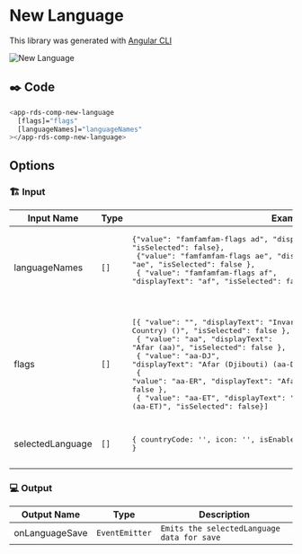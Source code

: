 # New Language

This library was generated with [Angular CLI](https://github.com/angular/angular-cli)
<p align="left">
<img src="../../../../../assets/New-Language.png" alt="New Language"/>
<p/>

## ✒️ Code
```bash
<app-rds-comp-new-language
  [flags]="flags"
  [languageNames]="languageNames"
></app-rds-comp-new-language>
```

## Options
### 🏗️ Input
<!-- prettier-ignore -->
| Input Name                  | Type                             |Example| Description                                                                  |
| --------------------------- | -------------------------------- |------------| ---------------------------------------------------------------------------- |
| languageNames    | `[]` | <pre>{"value": "famfamfam-flags ad", "displayText": "ad", "isSelected": false},<br> {"value": "famfamfam-flags ae",   "displayText": "ae", "isSelected": false },<br> { "value": "famfamfam-flags af", "displayText": "af", "isSelected": false }<pre>|Specify language names   |
| flags               | `[]`                           |<pre>[{ "value": "", "displayText": "Invariant Language (Invariant Country) ()", "isSelected": false },<br> { "value": "aa", "displayText": "Afar (aa)", "isSelected": false },<br> { "value": "aa-DJ", "displayText": "Afar (Djibouti) (aa-DJ)", "isSelected": false },<br> { "value": "aa-ER", "displayText": "Afar (Eritrea) (aa-ER)", "isSelected": false },<br> { "value": "aa-ET", "displayText": "Afar (Ethiopia) (aa-ET)", "isSelected": false}]</pre>|Specify the flags of countries for country select list |
| selectedLanguage | `[]` |     <pre>{ countryCode: '', icon: '', isEnabled: false, id: undefined, }</pre>  |Specify the selected language data   |


### 💻 Output
| Output Name                 | Type          | Description                     |      
| --------------------------- | --------------|------------------|
| onLanguageSave                 |  `EventEmitter`  | `Emits the selectedLanguage data for save`
